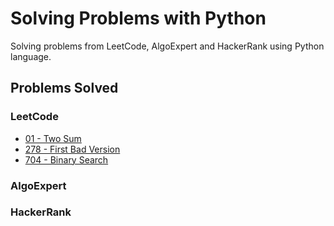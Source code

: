 # Solving Problems with Python
Solving problems from LeetCode, AlgoExpert and HackerRank using Python language. 

## Problems Solved

### LeetCode

- [01 - Two Sum](https://github.com/giovannamoeller/solving-problems-python/blob/main/leetcode/01-two-sum.py)
- [278 - First Bad Version](https://github.com/giovannamoeller/solving-problems-python/blob/main/leetcode/278-first-bad-version.py)
- [704 - Binary Search](https://github.com/giovannamoeller/solving-problems-python/blob/main/leetcode/704-binary-search.py)

### AlgoExpert

### HackerRank
